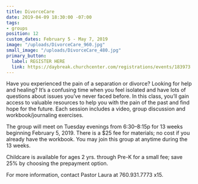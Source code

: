 ```yaml
---
title: DivorceCare
date: 2019-04-09 18:30:00 -07:00
tags:
- groups
position: 12
custom_dates: February 5 - May 7, 2019
image: "/uploads/DivorceCare_960.jpg"
small_image: "/uploads/DivorceCare_480.jpg"
primary_button:
  label: REGISTER HERE
  link: https://daybreak.churchcenter.com/registrations/events/183973
---
```


Have you experienced the pain of a separation or divorce? Looking for help and healing? It’s a confusing time when you feel isolated and have lots of questions about issues you’ve never faced before. In this class, you’ll gain access to valuable resources to help you with the pain of the past and find hope for the future. Each session includes a video, group discussion and workbook/journaling exercises.

The group will meet on Tuesday evenings from 6:30–8:15p for 13 weeks beginning February 5, 2019. There is a $25 fee for materials; no cost if you already have the workbook. You may join this group at anytime during the 13 weeks.

Childcare is available for ages 2 yrs. through Pre-K for a small fee; save 25% by choosing the prepayment option. 

For more information, contact Pastor Laura at 760.931.7773 x15.
